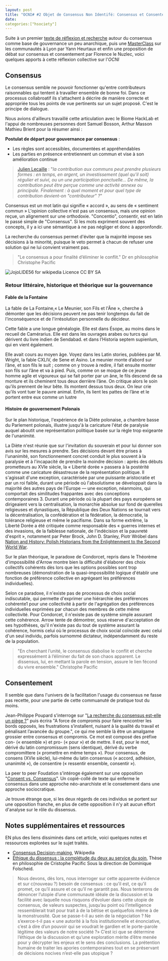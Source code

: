 ```yaml
---
layout: post
title: "OCNI# #2 Objet de Consensus Non Identifé: Consensus et Consentement"
date:
categories:["hsociety"]
---
```


Suite à un premier [texte de réflexion et recherche](https://xavcc.github.io/hsociety/2017/08/26/ocni.html) autour du consensus comme base de gouvernance un peu anarchique, puis une [MasterClass](https://www.youtube.com/watch?v=xOV4tzraCE0&feature=youtu.be&t=6m0s) sur les communautés à Lyon par Yann Heurtaux et enfin une proposition de débat sur consensus et consentement par Florence le Nuzlec, voici quelques apports à cette réflexion collective sur l'_OCNI_

## Consensus

Le consensus semble ne pouvoir fonctionner qu'entre contributeurs raisonnables qui tentent à travailler ensemble de bonne foi. Dans ce processus collabroatif ils s'attachent à  décrire de manière correcte et appropriée tous les points de vue pertinents sur un sujet proposé. C'est le principe de dialogue.

Nous avions d'ailleurs travaillé cette articulation avec le Biome HackLab et l'appui de nombreuses personnes dont Samuel Bosson, Arthur Masson Mathieu Brient pour la résumer ainsi :

**Postulat de départ pour gouvernance par consensus** : 

- Les règles sont accessibles, documentées et appréhendables
- Les parties en présence entretiennent un commun et vise à son amélioration continue

> [Julien Lecaille](https://mamot.fr/@JulienLecaille) : "_la contribution aux communs peut prendre plusieurs formes : en temps, en argent, un investissement (quel qu'il soit) régulier et suivi, ou un une participation ponctuelle... De même, la contribution peut être perçue comme une activité annexe ou principale. Finalement : à quel moment et pour quel type de contribution devient-on "contributeur" ?_"

Consensus est un mot latin qui signifie « accord », au sens de « sentiment commun »
L'opinion collective n'est pas un consensus, mais une opinion reçue, un alignement sur une orthodoxie.
"Concentio", consentir, est en latin le passé simple de "Consensus". Si les mots expriment souvent des concepts, il y a ici une sémantique à ne pas négliger et donc à appronfondir.

La recherche du consensus permet d'éviter que la majorité impose ses décisions à la minorité, puisque le veto permet à chacun de refuser une solution qui ne lui convient vraiment pas.

> "Le consensus a pour finalité d’éliminer le conflit." Dr en philosophie Christophe Pacific

![](https://upload.wikimedia.org/wikipedia/commons/thumb/6/62/Consensus_traduit.jpg/530px-Consensus_traduit.jpg "JojoLIDE56 for wikipedia Licence CC BY SA")


### Retour littéraire, historique et théorique sur la gouvernance

#### Fable de la Fontaine

La fable de La Fontaine,« Le Meunier, son Fils et l'Âne », cherche à démonter que les décisions peuvent ne pas tenir longtemps du fait de l'inconséquence et de l'irrésolution personnelle du décideur.

Cette fable a une longue généalogie. Elle est dans Ésope, au moins dans le recueil de Camérarius. Elle est dans les ouvrages arabes ou turcs qui dérivent du livre indien de Sendabad. et dans l’Historia septem supienlum, qui en vient également.

Elle avait cours au moyen âge. Voyez dans les Latin stories, publiées par M. Wright, la fable CXLIV, de Sene et Asino. Le meunier monte d’abord sur l’âne, et son fils le suit ; comme on y trouve à redire, il fait ensuite monter son fils sur l’âne et va à pied. Puis, comme on se moque de ce jeune homme agile et vigoureux qui se fait porter par un âne, le fils descend de sa monture et ils cheminent tous deux derrière l’âne. On critique alors le soin qu’ils prennent de leur bête. Ils montent dessus tous deux. On leur crie qu’ils vont tuer le pauvre animal. Enfin, ils lient les pattes de l’âne et le portent entre eux comme un lustre


#### Histoire de gouvernement Polonais

Sur le plan historique, l'expérience de la Diète polonaise, a chambre basse du Parlement polonais, illustre jusqu'à la caricature l'état de paralysie auquel aboutit une représentation politique basée sur la règle trop exigeante de l'unanimité.

La Diète n'est réunie que sur l'invitation du souverain et pour lui donner son avis sur les mesures à prendre. Ses décisions devant être prises à l'unanimité, son fonctionnement concret conduit le plus souvent à la paralysie et à l'incapacité de prendre la moindre décision : après des débuts prometteurs au XVIe siècle, la « Liberté dorée » passera à la postérité comme une caricature désastreuse de la représentation politique. Il s'agissait d'une exception, caractérisée par une puissante aristocratie et par un roi faible, durant une période où l'absolutisme se développait dans la majorité des autres pays de l'Europe ― une exception, néanmoins, qui comportait des similitudes frappantes avec des conceptions contemporaines 3. Durant une période où la plupart des pays européens se dirigeaient vers la centralisation, la monarchie absolue sur fond de querelles religieuses et dynastiques, la République des Deux Nations se tournait vers la décentralisation, la confédération et la fédération, la démocratie, la tolérance religieuse et même le pacifisme.
Dans sa forme extrême, la Liberté Dorée a été critiquée comme responsable des « guerres internes et des invasions, de la faiblesse nationale, de l'indécision et la pauvreté d'esprit », notamment par Peter Brock, John D. Stanley, Piotr Wróbel dans [Nation and History: Polish Historians from the Enlightenment to the Second World War](https://frama.link/hTxKR19H).

Sur le plan théorique, le paradoxe de Condorcet, repris dans le Théorème d'impossibilité d'Arrow montre bien la difficulté d'élaborer des choix collectifs cohérents dès lors que les options possibles sont trop nombreuses (démonstration de la quasi-impossibilité logique d'établir une fonction de préférence collective en agrégeant les préférences individuelles).

Selon ce paradoxe, il n'existe pas de processus de choix social indiscutable, qui permette d'exprimer une hiérarchie des préférences cohérente1 pour une collectivité à partir de l'agrégation des préférences individuelles exprimées par chacun des membres de cette même collectivité. Pour Condorcet, il n'existe pas de système simple assurant cette cohérence. Arrow tente de démontrer, sous réserve d'acceptation de ses hypothèses, qu'il n'existe pas du tout de système assurant la cohérence, hormis celui où le processus de choix social coïncide avec celui d'un seul individu, parfois surnommé dictateur, indépendamment du reste de la population.

> "En cherchant l’unité, le consensus diabolise le conflit et cherche expressément à l’éliminer du fait de son chaos apparent. Le dissensus, lui, en mettant la parole en tension, assure le lien fécond du vivre ensemble." Christophe Pacific

## Consentement

Il semble que dans l'univers de la facilitation l'usage du consensus ne fasse pas recette, pour une partie de cette commuanuté de pratique tout du moins.

Jean-Philippe Poupard s'interroge sur "[La recherche du consensus est-elle un piège ?](http://www.leblogdelafacilitation.com/la-recherche-du-consensus-est-elle-un-piege/)" puis écrira "A force de compromis pour faire rencontrer les bords opposés, les frustrations s’installent, nuisant à la qualité du travail et pénalisant l’avancée du groupe.", ce qui me semble là être un amalgame grossier entre consensus et compromis.
Ce mot est composé des préfixe con- (« ensemble ») et pro- (« pour ») et de mettre. Il est, pour le mot, dérivé du latin compromissum (sens identique), dérivé du verbe compromittere (« promettre en même temps »).
Pour consensus, de consens (XVIe siècle), lui-même du latin consensus (« accord, adhésion, unanimité »), de consentire (« ressentir ensemble, consentir »).

La peer to peer Foudation s'intéroge également sur une opposition "[Consent vs. Consensus](https://wiki.p2pfoundation.net/Consent_vs._Consensus)". Un copié-collé de texte qui enferme le consensus dans une approche néo-anarchiste et le consetement dans une approche sociocratique.

Je trouve étrange que, si les deux régards de ces individus se portent sur une opposition franche, en plus de cette opposition il n'y ait aucun effort d'analyse sur le rôle du dissensus. 

## Notes supplémentaires et ressources

EN plus des liens dissiminés dans cet article, voici quelques notes et ressources explorées sur le sujet traités.

+ [Consensus Decision-making](https://en.wikipedia.org/wiki/Consensus_decision-making), Wikipedia
+ [Éthique du dissensus : la complétude du deux au service du soin](http://www.theses.fr/2008PEST0253), Thèse en philosophie de Cristophe Pacific Sous la direction de Dominique Folscheid. 
> Nous  devons,  dès lors, nous interroger sur cette  apparente  évidence  et  sur  c(nouveau ?) besoin de consensus : ce qu’il est, ce qu’il promet, ce qu’il assure et ce qu’il 
ne  garantit  pas.  Nous  tenterons  de  dénoncer l’utopie d’une  communauté  idéale  de  la 
discussion  et  la  facilité  avec  laquelle  nous  risquons  d’évoluer  dans  cette  utopie  de 
consensus, de valeurs suspectes, jusqu’au point où l’intelligence ressemblerait trait pour trait à de la bêtise et quelquefois même à de la monstruosité. Que se passe-t-il au sein de 
la   négociation ?  Ne s’exerce-t-il pas  « une  autorité à la fois institutionnelle et 
énonciative,  c’est  à  dire  d’un  pouvoir  qui  se  voudrait  le  gardien  et  le  porte-parole 
légitime  des  valeurs de  notre  société ?»  C’est  ici  que  se  détermine l’éthique de la 
discussion et qu’une exploration  mérite  d’être  menée pour y décrypter les enjeux et le sens  des  conclusions. La prétention  humaine de traiter  les  apories contemporaines tout 
en se préservant de décisions nocives n’est-elle pas utopique ?



